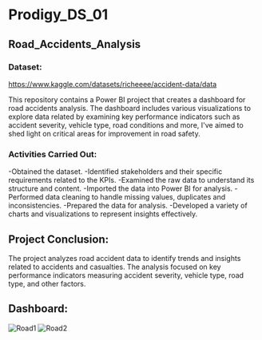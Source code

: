 # Prodigy_DS_01
## Road_Accidents_Analysis
### Dataset:
https://www.kaggle.com/datasets/richeeee/accident-data/data

This repository contains a Power BI project that creates a dashboard for road accidents analysis. The dashboard includes various visualizations to explore data related by examining key performance indicators such as accident severity, vehicle type, road conditions and more, I've aimed to shed light on critical areas for improvement in road safety. 

### Activities Carried Out:

-Obtained the dataset.
-Identified stakeholders and their specific requirements related to the KPIs.
-Examined the raw data to understand its structure and content.
-Imported the data into Power BI for analysis.
-Performed data cleaning to handle missing values, duplicates and inconsistencies.
-Prepared the data for analysis.
-Developed a variety of charts and visualizations to represent insights effectively.

## Project Conclusion:
The project analyzes road accident data to identify trends and insights related to accidents and casualties. The analysis focused on key performance indicators measuring accident severity, vehicle type, road type, and other factors.

## Dashboard:

![Road1](https://github.com/NigYash/Road-Accidents-Analysis/assets/125470058/305a4686-906a-4e19-b56a-25623cdd989f)
![Road2](https://github.com/NigYash/Road-Accidents-Analysis/assets/125470058/fc2426e0-32c7-46ab-8e4d-ac04457006c0)


